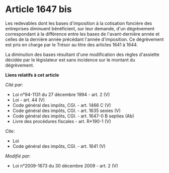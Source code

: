 # Article 1647 bis

Les redevables dont les bases d'imposition à la cotisation foncière des entreprises diminuent bénéficient, sur leur demande,
d'un dégrèvement correspondant à la différence entre les bases de l'avant-dernière année et celles de la dernière année
précédant l'année d'imposition. Ce dégrèvement est pris en charge par le Trésor au titre des articles 1641 à 1644. 

La diminution des bases résultant d'une modification des règles d'assiette décidée par le législateur est sans incidence sur
le montant du dégrèvement.

**Liens relatifs à cet article**

_Cité par_:

  - Loi n°94-1131 du 27 décembre 1994 - art. 2 (V)
  - Loi - art. 44 (V)
  - Code général des impôts, CGI. - art. 1466 C (V)
  - Code général des impôts, CGI. - art. 1635 sexies (V)
  - Code général des impôts, CGI. - art. 1647-0 B septies (Ab)
  - Livre des procédures fiscales - art. R*190-1 (V)

_Cite_:

  - Loi
  - Code général des impôts, CGI. - art. 1641 (V)

_Modifié par_:

  - Loi n°2009-1673 du 30 décembre 2009 - art. 2 (V)
